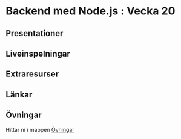 # Backend med Node.js : Vecka 20

## Presentationer

## Liveinspelningar

## Extraresurser

## Länkar

## Övningar
Hittar ni i mappen [Övningar](https://github.com/Santosnr6/node_lektion_13maj/tree/main/%C3%96vningar)

